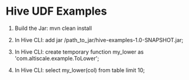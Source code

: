 # Hive UDF Examples

1. Build the Jar: mvn clean install

2. In Hive CLI: add jar /path_to_jar/hive-examples-1.0-SNAPSHOT.jar;

3. In Hive CLI: create temporary function my_lower as 'com.altiscale.example.ToLower';

4. In Hive CLI: select my_lower(col) from table limit 10;

